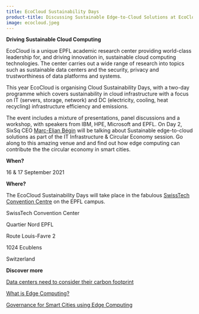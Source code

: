 ```yaml
---
title: EcoCloud Sustainability Days
product-title: Discussing Sustainable Edge-to-Cloud Solutions at EcoCloud Sustainability Days
image: ecocloud.jpeg
---
```


**Driving Sustainable Cloud Computing**

EcoCloud is a unique EPFL academic research center providing world-class leadership for, and driving innovation in, sustainable cloud computing technologies. The center carries out a wide range of research into topics such as sustainable data centers and the security, privacy and trustworthiness of data platforms and systems.

This year EcoCloud is organising Cloud Sustainability Days, with a two-day programme which covers sustainability in cloud infrastructure with a focus on IT (servers, storage, network) and DC (electricity, cooling, heat recycling) infrastructure efficiency and emissions.

The event includes a mixture of presentations, panel discussions and a workshop, with speakers from IBM, HPE, Microsoft and EPFL. On Day 2, SixSq CEO [Marc-Elian Bégin](https://www.linkedin.com/in/mebster/) will be talking about Sustainable edge-to-cloud solutions as part of the IT Infrastructure & Circular Economy session. Go along to this amazing venue and and find out how edge computing can contribute the the circular economy in smart cities.

**When?**

16 & 17 September 2021

**Where?**

The EcoCloud Sustainability Days will take place in the fabulous [SwissTech Convention Centre](https://www.stcc.ch/) on the EPFL campus.

SwissTech Convention Center

Quartier Nord EPFL

Route Louis-Favre 2

1024 Ecublens

Switzerland

**Discover more**

[Data centers need to consider their carbon footprint](https://ecocloud.epfl.ch/2020/10/22/data-centers-need-to-consider-their-carbon-footprint/)

[What is Edge Computing?](https://media.sixsq.com/blog/what-is-edge-computing)

[Governance for Smart Cities using Edge Computing](https://media.sixsq.com/blog/smart-city-governance-for-open-data-and-edge-computing)